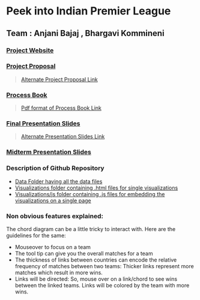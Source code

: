 # Peek into Indian Premier League
## Team : Anjani Bajaj , Bhargavi Kommineni

### [Project Website](https://bkommineni.github.io/DataVisualization-FinalProject/)

### [Project Proposal](https://docs.google.com/document/d/1thCe2jO5nzHneGDZ3bGYMHAQf7JScdcBN7u2UjIFCOk/edit#heading=h.qiry0ekz43dl)
> [Alternate Project Proposal Link](https://github.com/bkommineni/DataVisualization-FinalProject/blob/master/ProcessBook/ProcessBook.pdf)

### [Process Book](https://docs.google.com/document/d/1NN0hg_sKPRI8NluSnCN3yvN77Vo-hxd3sUvPaotS2hg/edit?usp=sharing)
> [Pdf format of Process Book Link](https://github.com/bkommineni/DataVisualization-FinalProject/blob/master/ProcessBook/ProcessBook.pdf)

### [Final Presentation Slides](https://docs.google.com/presentation/d/17pL_OeR0iRUPNI6oq7ve2MfGkkpwkzHgH65s63K0YJU/edit?usp=sharing)
> [Alternate Presentation Slides Link](https://github.com/bkommineni/DataVisualization-FinalProject/blob/master/PresentationSlides/FinalPresentationDataViz.pdf)

### [Midterm Presentation Slides](https://github.com/bkommineni/DataVisualization-FinalProject/blob/master/PresentationSlides/MidtermDataVizPpt.pdf)

### Description of Github Repository
* [Data Folder having all the data files](https://github.com/bkommineni/DataVisualization-FinalProject/tree/master/data)
* [Visualizations folder containing .html files for single visualizations](https://github.com/bkommineni/DataVisualization-FinalProject/tree/master/Visualizations)
* [Visualizations/js folder containing .js files for embedding the visualizations on a single page](https://github.com/bkommineni/DataVisualization-FinalProject/tree/master/Visualizations/js)

### Non obvious features explained:
The chord diagram can be a little tricky to interact with. Here are the guidelines for the same:
* Mouseover to focus on a team 
* The tool tip can give you the overall matches for a team
* The thickness of links be­tween countries can encode the relative frequency of matches between two teams: Thicker links represent more matches which result in more wins.
* Links will be directed: So, mouse over on a link/chord to see wins between the linked teams. Links will be colored by the team with more wins.
